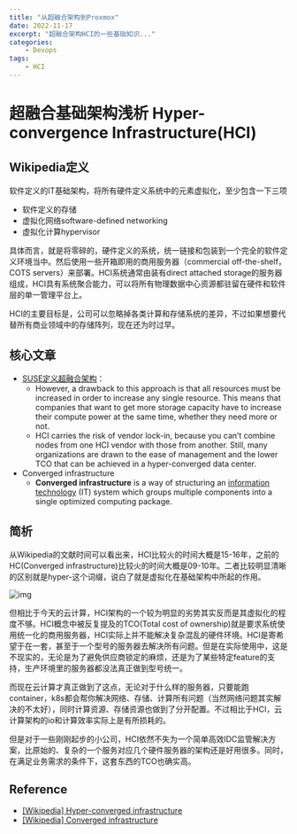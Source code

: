 ```yaml
---
title: "从超融合架构到Proxmox"
date: 2022-11-17
excerpt: "超融合架构HCI的一些基础知识..."
categories: 
    - Devops
tags: 
    - HCI
---
```




# 超融合基础架构浅析 Hyper-convergence Infrastructure(HCI)

## Wikipedia定义

软件定义的IT基础架构，将所有硬件定义系统中的元素虚拟化，至少包含一下三项

- 软件定义的存储
- 虚拟化网络software-defined networking
- 虚拟化计算hypervisor

具体而言，就是将零碎的，硬件定义的系统，统一链接和包装到一个完全的软件定义环境当中。然后使用一些开箱即用的商用服务器（commercial off-the-shelf， COTS servers）来部署。HCI系统通常由装有direct attached storage的服务器组成，HCI具有系统聚合能力，可以将所有物理数据中心资源都驻留在硬件和软件层的单一管理平台上。

HCI的主要目标是，公司可以忽略掉各类计算和存储系统的差异，不过如果想要代替所有商业领域中的存储阵列，现在还为时过早。

## 核心文章

- [SUSE定义超融合架构](https://www.suse.com/suse-defines/definition/hyper-converged-architecture/)：
  - However, a drawback to this approach is that all resources must be increased in order to increase any single resource. This means that companies that want to get more storage capacity have to increase their compute power at the same time, whether they need more or not.
  - HCI carries the risk of vendor lock-in, because you can’t combine nodes from one HCI vendor with those from another. Still, many organizations are drawn to the ease of management and the lower TCO that can be achieved in a hyper-converged data center.
- Converged infrastructure
  - **Converged infrastructure** is a way of structuring an [information technology](https://en.wikipedia.org/wiki/Information_technology) (IT) system which groups multiple components into a single optimized computing package.

## 简析

从Wikipedia的文献时间可以看出来，HCI比较火的时间大概是15-16年，之前的HC(Converged infrastructure)比较火的时间大概是09-10年。二者比较明显清晰的区别就是hyper-这个词缀，说白了就是虚拟化在基础架构中所起的作用。

![img](https://upload.wikimedia.org/wikipedia/commons/c/ca/Hyperconvergence.jpg)

但相比于今天的云计算，HCI架构的一个较为明显的劣势其实反而是其虚拟化的程度不够。HCI概念中被反复提及的TCO(Total cost of ownership)就是要求系统使用统一化的商用服务器，HCI实际上并不能解决复杂混乱的硬件环境。HCI是寄希望于在一套，甚至于一个型号的服务器去解决所有问题。但是在实际使用中，这是不现实的，无论是为了避免供应商锁定的麻烦，还是为了某些特定feature的支持，生产环境里的服务器都没法真正做到型号统一。

而现在云计算才真正做到了这点，无论对于什么样的服务器，只要能跑container，k8s都会帮你解决网络、存储、计算所有问题（当然网络问题其实解决的不太好），同时计算资源、存储资源也做到了分开配置。不过相比于HCI，云计算架构的io和计算效率实际上是有所损耗的。

但是对于一些刚刚起步的小公司，HCI依然不失为一个简单高效IDC监管解决方案，比原始的、复杂的一个服务对应几个硬件服务器的架构还是好用很多。同时，在满足业务需求的条件下，这套东西的TCO也确实高。

## Reference

- [[Wikipedia] Hyper-converged infrastructure](https://en.wikipedia.org/wiki/Hyper-converged_infrastructure)
- [[Wikipedia] Converged infrastructure](https://en.wikipedia.org/wiki/Converged_infrastructure)